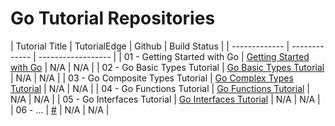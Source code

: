 Go Tutorial Repositories
==========================

| Tutorial Title  | TutorialEdge | Github | Build Status |
| ------------- | ------------- | ------------------ |
| 01 - Getting Started with Go  | [Getting Started with Go](https://tutorialedge.net/golang/getting-started-with-go//)  | N/A | N/A | 
| 02 - Go Basic Types Tutorial  | [Go Basic Types Tutorial](https://tutorialedge.net/golang/go-basic-types-tutorial/)  | N/A | N/A | 
| 03 - Go Composite Types Tutorial  | [Go Complex Types Tutorial](https://tutorialedge.net/golang/go-complex-types-tutorial/)  | N/A | N/A | 
| 04 - Go Functions Tutorial  | [Go Functions Tutorial](https://tutorialedge.net/golang/go-functions-tutorial/)  | N/A | N/A | 
| 05 - Go Interfaces Tutorial  | [Go Interfaces Tutorial](https://tutorialedge.net/golang/go-interfaces-tutorial/)  | N/A | N/A | 
| 06 - ...  | [#](#)  | N/A | N/A | 
